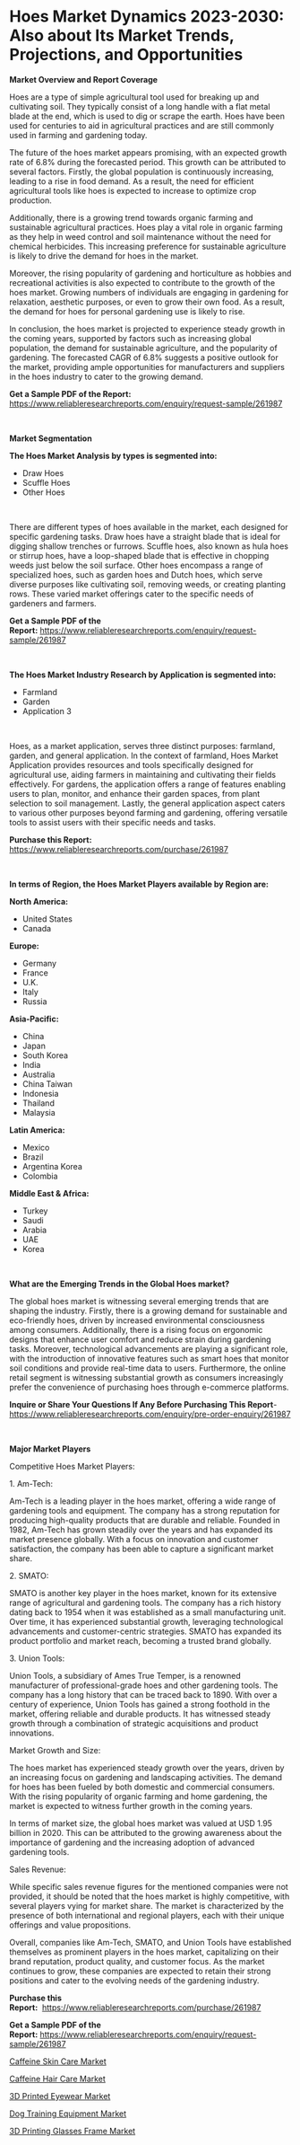 <p><h1>Hoes Market Dynamics 2023-2030: Also about Its Market Trends, Projections, and Opportunities</h1></p><p><strong>Market Overview and Report Coverage</strong></p>
<p><p>Hoes are a type of simple agricultural tool used for breaking up and cultivating soil. They typically consist of a long handle with a flat metal blade at the end, which is used to dig or scrape the earth. Hoes have been used for centuries to aid in agricultural practices and are still commonly used in farming and gardening today.</p><p>The future of the hoes market appears promising, with an expected growth rate of 6.8% during the forecasted period. This growth can be attributed to several factors. Firstly, the global population is continuously increasing, leading to a rise in food demand. As a result, the need for efficient agricultural tools like hoes is expected to increase to optimize crop production.</p><p>Additionally, there is a growing trend towards organic farming and sustainable agricultural practices. Hoes play a vital role in organic farming as they help in weed control and soil maintenance without the need for chemical herbicides. This increasing preference for sustainable agriculture is likely to drive the demand for hoes in the market.</p><p>Moreover, the rising popularity of gardening and horticulture as hobbies and recreational activities is also expected to contribute to the growth of the hoes market. Growing numbers of individuals are engaging in gardening for relaxation, aesthetic purposes, or even to grow their own food. As a result, the demand for hoes for personal gardening use is likely to rise.</p><p>In conclusion, the hoes market is projected to experience steady growth in the coming years, supported by factors such as increasing global population, the demand for sustainable agriculture, and the popularity of gardening. The forecasted CAGR of 6.8% suggests a positive outlook for the market, providing ample opportunities for manufacturers and suppliers in the hoes industry to cater to the growing demand.</p></p>
<p><strong>Get a Sample PDF of the Report:</strong> <a href="https://www.reliableresearchreports.com/enquiry/request-sample/261987">https://www.reliableresearchreports.com/enquiry/request-sample/261987</a></p>
<p>&nbsp;</p>
<p><strong>Market Segmentation</strong></p>
<p><strong>The Hoes Market Analysis by types is segmented into:</strong></p>
<p><ul><li>Draw Hoes</li><li>Scuffle Hoes</li><li>Other Hoes</li></ul></p>
<p>&nbsp;</p>
<p><p>There are different types of hoes available in the market, each designed for specific gardening tasks. Draw hoes have a straight blade that is ideal for digging shallow trenches or furrows. Scuffle hoes, also known as hula hoes or stirrup hoes, have a loop-shaped blade that is effective in chopping weeds just below the soil surface. Other hoes encompass a range of specialized hoes, such as garden hoes and Dutch hoes, which serve diverse purposes like cultivating soil, removing weeds, or creating planting rows. These varied market offerings cater to the specific needs of gardeners and farmers.</p></p>
<p><strong>Get a Sample PDF of the Report:</strong>&nbsp;<a href="https://www.reliableresearchreports.com/enquiry/request-sample/261987">https://www.reliableresearchreports.com/enquiry/request-sample/261987</a></p>
<p>&nbsp;</p>
<p><strong>The Hoes Market Industry Research by Application is segmented into:</strong></p>
<p><ul><li>Farmland</li><li>Garden</li><li>Application 3</li></ul></p>
<p>&nbsp;</p>
<p><p>Hoes, as a market application, serves three distinct purposes: farmland, garden, and general application. In the context of farmland, Hoes Market Application provides resources and tools specifically designed for agricultural use, aiding farmers in maintaining and cultivating their fields effectively. For gardens, the application offers a range of features enabling users to plan, monitor, and enhance their garden spaces, from plant selection to soil management. Lastly, the general application aspect caters to various other purposes beyond farming and gardening, offering versatile tools to assist users with their specific needs and tasks.</p></p>
<p><strong>Purchase this Report:</strong>&nbsp; <a href="https://www.reliableresearchreports.com/purchase/261987">https://www.reliableresearchreports.com/purchase/261987</a></p>
<p>&nbsp;</p>
<p><strong>In terms of Region, the Hoes Market Players available by Region are:</strong></p>
<p>
    <p> <strong> North America: </strong>
        <ul>
            <li>United States</li>
            <li>Canada</li>
        </ul>
        </p> 
    <p> <strong> Europe: </strong>
        <ul>
            <li>Germany</li>
            <li>France</li>
            <li>U.K.</li>
            <li>Italy</li>
            <li>Russia</li>
        </ul>
        </p> 
    <p> <strong> Asia-Pacific: </strong>
        <ul>
            <li>China</li>
            <li>Japan</li>
            <li>South Korea</li>
            <li>India</li>
            <li>Australia</li>
            <li>China Taiwan</li>
            <li>Indonesia</li>
            <li>Thailand</li>
            <li>Malaysia</li>
        </ul>
        </p> 
    <p> <strong> Latin America: </strong>
        <ul>
            <li>Mexico</li>
            <li>Brazil</li>
            <li>Argentina Korea</li>
            <li>Colombia</li>
        </ul>
        </p> 
    <p> <strong> Middle East & Africa: </strong>
        <ul>
            <li>Turkey</li>
            <li>Saudi</li>
            <li>Arabia</li>
            <li>UAE</li>
            <li>Korea</li>
        </ul>
    </p>
    </p>
<p>&nbsp;</p>
<p><strong>What are the Emerging Trends in the Global Hoes market?</strong></p>
<p><p>The global hoes market is witnessing several emerging trends that are shaping the industry. Firstly, there is a growing demand for sustainable and eco-friendly hoes, driven by increased environmental consciousness among consumers. Additionally, there is a rising focus on ergonomic designs that enhance user comfort and reduce strain during gardening tasks. Moreover, technological advancements are playing a significant role, with the introduction of innovative features such as smart hoes that monitor soil conditions and provide real-time data to users. Furthermore, the online retail segment is witnessing substantial growth as consumers increasingly prefer the convenience of purchasing hoes through e-commerce platforms.</p></p>
<p><strong>Inquire or Share Your Questions If Any Before Purchasing This Report</strong>- <a href="https://www.reliableresearchreports.com/enquiry/pre-order-enquiry/261987">https://www.reliableresearchreports.com/enquiry/pre-order-enquiry/261987</a></p>
<p>&nbsp;</p>
<p><strong>Major Market Players</strong></p>
<p><p>Competitive Hoes Market Players:</p><p>1. Am-Tech:</p><p>Am-Tech is a leading player in the hoes market, offering a wide range of gardening tools and equipment. The company has a strong reputation for producing high-quality products that are durable and reliable. Founded in 1982, Am-Tech has grown steadily over the years and has expanded its market presence globally. With a focus on innovation and customer satisfaction, the company has been able to capture a significant market share.</p><p>2. SMATO:</p><p>SMATO is another key player in the hoes market, known for its extensive range of agricultural and gardening tools. The company has a rich history dating back to 1954 when it was established as a small manufacturing unit. Over time, it has experienced substantial growth, leveraging technological advancements and customer-centric strategies. SMATO has expanded its product portfolio and market reach, becoming a trusted brand globally.</p><p>3. Union Tools:</p><p>Union Tools, a subsidiary of Ames True Temper, is a renowned manufacturer of professional-grade hoes and other gardening tools. The company has a long history that can be traced back to 1890. With over a century of experience, Union Tools has gained a strong foothold in the market, offering reliable and durable products. It has witnessed steady growth through a combination of strategic acquisitions and product innovations.</p><p>Market Growth and Size:</p><p>The hoes market has experienced steady growth over the years, driven by an increasing focus on gardening and landscaping activities. The demand for hoes has been fueled by both domestic and commercial consumers. With the rising popularity of organic farming and home gardening, the market is expected to witness further growth in the coming years.</p><p>In terms of market size, the global hoes market was valued at USD 1.95 billion in 2020. This can be attributed to the growing awareness about the importance of gardening and the increasing adoption of advanced gardening tools.</p><p>Sales Revenue:</p><p>While specific sales revenue figures for the mentioned companies were not provided, it should be noted that the hoes market is highly competitive, with several players vying for market share. The market is characterized by the presence of both international and regional players, each with their unique offerings and value propositions.</p><p>Overall, companies like Am-Tech, SMATO, and Union Tools have established themselves as prominent players in the hoes market, capitalizing on their brand reputation, product quality, and customer focus. As the market continues to grow, these companies are expected to retain their strong positions and cater to the evolving needs of the gardening industry.</p></p>
<p><strong>Purchase this Report:</strong>&nbsp;&nbsp;<a href="https://www.reliableresearchreports.com/purchase/261987">https://www.reliableresearchreports.com/purchase/261987</a></p>
<p></p>
<p><strong>Get a Sample PDF of the Report:</strong>&nbsp;<a href="https://www.reliableresearchreports.com/enquiry/request-sample/261987">https://www.reliableresearchreports.com/enquiry/request-sample/261987</a></p>
<p><p><a href="https://medium.com/@leliajewess/caffeine-skin-care-market-trends-forecast-and-competitive-analysis-to-2030-9cfc2f0d7eb2">Caffeine Skin Care Market</a></p><p><a href="https://medium.com/@nelsonhauck/caffeine-hair-care-market-exploring-market-share-market-trends-and-future-growth-47c6fd9c3ea1">Caffeine Hair Care Market</a></p><p><a href="https://medium.com/@jeromekling1967/3d-printed-eyewear-market-report-reveals-the-latest-trends-and-growth-opportunities-of-this-market-9cc50fcc0909">3D Printed Eyewear Market</a></p><p><a href="https://medium.com/@andrewhills1925/dog-training-equipment-market-analysis-and-sze-forecasted-for-period-from-2023-to-2030-0debdae10ce4">Dog Training Equipment Market</a></p><p><a href="https://medium.com/@terrellconn/3d-printing-glasses-frame-market-insights-into-market-cagr-market-trends-and-growth-strategies-d36ac29832d6">3D Printing Glasses Frame Market</a></p></p>